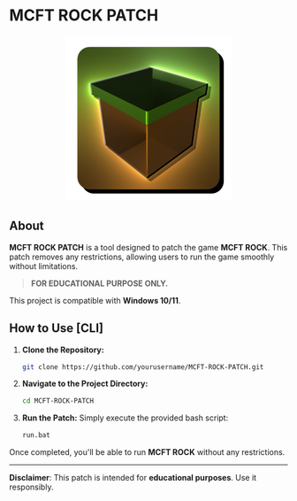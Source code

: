 
# MCFT ROCK PATCH

<div align="center">
  <img src="https://raw.githubusercontent.com/cutefishaep/MCFT-ROCK-PATCH/refs/heads/main/Picture/CUBEX.png" alt="MCFT ROCK PATCH" width="300" height="300"/>
</div>

## About

**MCFT ROCK PATCH** is a tool designed to patch the game **MCFT ROCK**. This patch removes any restrictions, allowing users to run the game smoothly without limitations. 

> **FOR EDUCATIONAL PURPOSE ONLY.**

This project is compatible with **Windows 10/11**.

## How to Use [CLI]

1. **Clone the Repository:**
   ```bash
   git clone https://github.com/yourusername/MCFT-ROCK-PATCH.git
   ```
2. **Navigate to the Project Directory:**
   ```bash
   cd MCFT-ROCK-PATCH
   ```
3. **Run the Patch:**
   Simply execute the provided bash script:
   ```bash
   run.bat
   ```

Once completed, you'll be able to run **MCFT ROCK** without any restrictions.

---

**Disclaimer**: This patch is intended for **educational purposes**. Use it responsibly.

